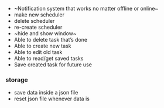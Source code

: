 - ~Notification system that works no matter offline or online~
- make new scheduler
- delete scheduler
- re-create scheduler
- ~hide and show window~
- Able to delete task that’s done
- Able to create new task
- Able to edit old task
- Able to read/get saved tasks
- Save created task for future use

### storage
- save data inside a json file
- reset json file whenever data is 
